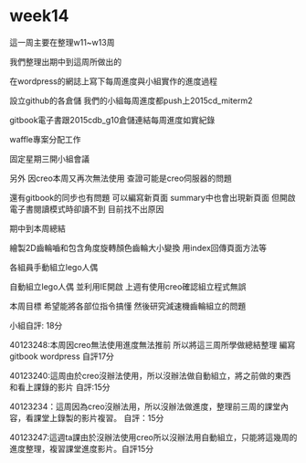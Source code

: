 # week14

  這一周主要在整理w11~w13周
  
  我們整理出期中到這周所做出的
  
  
  在wordpress的網誌上寫下每周進度與小組實作的進度過程
  
  設立github的各倉儲 我們的小組每周進度都push上2015cd_miterm2
  
  gitbook電子書跟2015cdb_g10倉儲連結每周進度如實紀錄
  
  waffle專案分配工作
  
  固定星期三開小組會議
  
  另外 因creo本周又再次無法使用 查證可能是creo伺服器的問題
  
  還有gitbook的同步也有問題 可以編寫新頁面 summary中也會出現新頁面 但開啟電子書閱讀模式時卻讀不到 目前找不出原因

   期中到本周總結
   
   繪製2D齒輪嚙和包含角度旋轉顏色齒輪大小變換 用index回傳頁面方法等
   
   各組員手動組立lego人偶
   
   自動組立lego人偶  並利用IE開啟 上週有使用creo確認組立程式無誤
   
   本周目標 希望能將各部位指令搞懂  然後研究減速機齒輪組立的問題
   
   小組自評:  18分
   
   40123248:本周因creo無法使用進度無法推前 所以將這三周所學做總結整理 編寫gitbook wordpress 自評17分
   
   40123240:這周由於creo沒辦法使用，所以沒辦法做自動組立，將之前做的東西和看上課錄的影片 自評:15分
   
   40123234：這周因為creo沒辦法用，所以沒辦法做進度，整理前三周的課堂內容，看課堂上錄製的影片複習。  自評：15分
   
   40123247:這週ta課由於沒辦法使用creo所以沒辦法用自動組立，只能將這幾周的進度整理，複習課堂進度影片。自評15分